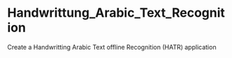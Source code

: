 # Handwrittung_Arabic_Text_Recognition
Create a Handwritting Arabic Text offline Recognition (HATR) application

